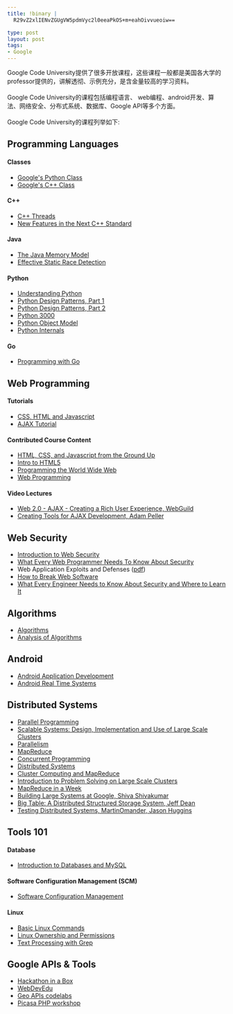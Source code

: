 ```yaml
--- 
title: !binary |
  R29vZ2xlIENvZGUgVW5pdmVyc2l0eeaPkOS+m+eahOivvueoiw==

type: post
layout: post
tags: 
- Google
---
```

Google Code University提供了很多开放课程，这些课程一般都是美国各大学的professor提供的，讲解透彻、示例充分，是含金量较高的学习资料。<br /><br />Google Code University的课程包括编程语言、 web编程、android开发、算法、网络安全、分布式系统、数据库、Google API等多个方面。<br /><br />Google Code University的课程列举如下: <br /><h2>Programming Languages</h2><h4>Classes</h4><ul><li><a href="https://code.google.com/edu/languages/google-python-class/index.html">Google's Python Class</a></li><li><a href="https://code.google.com/edu/languages/cpp/basics/index.html">Google's C++ Class</a></li></ul><h4>C++</h4><ul><li><a href="https://code.google.com/edu/languages/index.html#_cplus_threads">C++ Threads</a></li><li><a href="https://code.google.com/edu/languages/index.html#_cplus_newfeatures">New Features in the Next C++ Standard</a></li></ul><h4>Java</h4><ul><li><a href="https://code.google.com/edu/languages/index.html#_java_memmodel">The Java Memory Model</a></li><li><a href="https://code.google.com/edu/languages/index.html#_java_racedetect">Effective Static Race Detection</a></li></ul><h4>Python</h4><ul><li><a href="https://code.google.com/edu/languages/index.html#_python_understanding">Understanding Python</a></li><li><a href="https://code.google.com/edu/languages/index.html#_python_patterns">Python Design Patterns, Part 1</a></li><li><a href="https://code.google.com/edu/languages/index.html#_python_patterns_2">Python Design Patterns, Part 2</a></li><li><a href="https://code.google.com/edu/languages/index.html#_python_3000">Python 3000</a></li><li><a href="https://code.google.com/edu/languages/index.html#_python_object_model">Python Object Model</a></li><li><a href="https://code.google.com/edu/languages/index.html#_python_internals">Python Internals</a></li></ul><h4>Go</h4><ul><li><a href="https://code.google.com/edu/languages/index.html#_programming_with_go">Programming with Go</a></li></ul><h2>Web Programming</h2><h4>Tutorials</h4><ul><li><a href="https://code.google.com/edu/ajax/tutorials/intro-to-js.html">CSS, HTML and Javascript</a></li><li><a href="https://code.google.com/edu/ajax/tutorials/ajax-tutorial.html">AJAX Tutorial</a></li></ul><h4>Contributed Course Content</h4><ul><li><a href="https://code.google.com/edu/submissions/html-css-javascript/">HTML, CSS, and Javascript from the Ground Up</a></li><li><a href="http://www.html5rocks.com/">Intro to HTML5</a></li><li><a href="https://code.google.com/edu/submissions/usc-ajax/">Programming the World Wide Web</a></li><li><a href="https://code.google.com/edu/submissions/uwspr2007_webprogramming/listing.html">Web Programming</a></li></ul><h4>Video Lectures</h4><ul><li><a href="https://code.google.com/edu/ajax/index.html#_ajax_ux">Web 2.0 - AJAX - Creating a Rich User Experience, WebGuild</a></li><li><a href="https://code.google.com/edu/ajax/index.html#_ajax_devtools">Creating Tools for AJAX Development, Adam Peller</a></li></ul><h2>Web Security</h2><ul><li><a href="https://code.google.com/edu/submissions/web_security/listing.html">Introduction to Web Security</a></li><li><a href="https://code.google.com/edu/submissions/daswani/index.html">What Every Web Programmer Needs To Know About Security</a></li><li>Web Application Exploits and Defenses (<a href="https://code.google.com/edu/submissions/gruyere/Gruyere_Instructors_Guide.pdf">pdf</a>)</li><li><a href="https://code.google.com/edu/security/index.html#_security_break">How to Break Web Software</a></li><li><a href="https://code.google.com/edu/security/index.html#_security_needtoknow">What Every Engineer Needs to Know About Security and Where to Learn It</a></li></ul><h2>Algorithms</h2><ul><li><a href="https://code.google.com/edu/submissions/SedgewickWayne/index.html">Algorithms</a></li><li><a href="https://code.google.com/edu/submissions/stanford/index.html">Analysis of Algorithms</a></li></ul><h2>Android</h2><ul><li><a href="http://sites.google.com/site/androidcoursearchive/">Android Application Development</a></li><li><a href="https://code.google.com/edu/submissions/ncsu-rts/">Android Real Time Systems</a></li></ul><h2>Distributed Systems</h2><ul><li><a href="https://code.google.com/edu/submissions/capolytech-parallel-programming/">Parallel Programming</a></li><li><a href="https://code.google.com/edu/submissions/uwashington-scalable-systems/">Scalable Systems: Design, Implementation and Use of Large Scale Clusters</a></li><li><a href="https://code.google.com/edu/submissions/ucberkeley-parallelism/index.html">Parallelism</a></li><li><a href="https://code.google.com/edu/submissions/ucsandiego-mapreduce/index.html">MapReduce</a></li><li><a href="https://code.google.com/edu/submissions/waterloo-concurrent/index.html">Concurrent Programming</a></li><li><a href="https://code.google.com/edu/submissions/swarthmore/index.html">Distributed Systems</a></li><li><a href="https://code.google.com/edu/submissions/mapreduce-minilecture/listing.html">Cluster Computing and MapReduce</a></li><li><a href="https://code.google.com/edu/submissions/uwspr2007_clustercourse/listing.html">Introduction to Problem Solving on Large Scale Clusters</a>   </li><li><a href="https://code.google.com/edu/submissions/mapreduce/listing.html">MapReduce in a Week</a>   </li><li><a href="https://code.google.com/edu/parallel/index.html#_distrib_building">Building Large Systems at Google, Shiva Shivakumar</a></li><li><a href="https://code.google.com/edu/parallel/index.html#_distrib_building">Big Table: A Distributed Structured Storage System, Jeff Dean</a></li><li><a href="https://code.google.com/edu/parallel/index.html#_distrib_testing">Testing Distributed Systems, MartinOmander, Jason Huggins</a></li></ul><h2>Tools 101</h2><h4>Database</h4><ul><li><a href="https://code.google.com/edu/tools101/mysql.html">Introduction to Databases and MySQL</a></li></ul><h4>Software Configuration Management (SCM)</h4><ul><li><a href="https://code.google.com/edu/tools101/scm.html">Software Configuration Management</a></li></ul><h4>Linux</h4><ul><li><a href="https://code.google.com/edu/tools101/linux/basics.html">Basic Linux Commands</a></li><li><a href="https://code.google.com/edu/tools101/linux/ownership_permissions.html">Linux Ownership and Permissions</a></li><li><a href="https://code.google.com/edu/tools101/linux/grep.html">Text Processing with Grep</a></li></ul><h2>Google APIs & Tools</h2><ul><li><a href="http://sites.google.com/site/hackathoninabox/">Hackathon in a Box</a></li><li><a href="http://sites.google.com/site/webdevedu/labs-1">WebDevEdu</a></li><li><a href="http://sites.google.com/site/geoapiscodelabs">Geo APIs codelabs</a></li><li><a href="http://code.google.com/p/picasaphpworkshop/">Picasa PHP workshop</a></li></ul>

